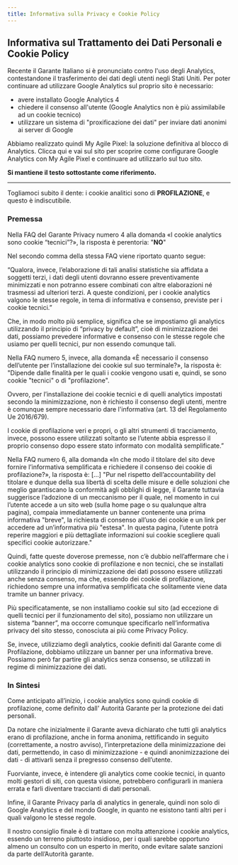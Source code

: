 ```yaml
---
title: Informativa sulla Privacy e Cookie Policy
---
```


## Informativa sul Trattamento dei Dati Personali e Cookie Policy

Recente il Garante Italiano si è pronunciato contro l'uso degli Analytics, contestandone il trasferimento dei dati degli utenti negli Stati Uniti.
Per poter continuare ad utilizzare Google Analytics sul proprio sito è necessario:

*   avere installato Google Analytics 4
*   chiedere il consenso all'utente (Google Analytics non è più assimilabile ad un cookie tecnico)
*   utilizzare un sistema di "proxificazione dei dati" per inviare dati anonimi ai server di Google

Abbiamo realizzato quindi My Agile Pixel: la soluzione definitiva al blocco di Analytics.
Clicca qui e vai sul sito per scoprire come configurare Google Analytics con My Agile Pixel e continuare ad utilizzarlo sul tuo sito.

**Si mantiene il testo sottostante come riferimento.**

---

Togliamoci subito il dente:
i cookie analitici sono di **PROFILAZIONE**, e questo è indiscutibile.

### Premessa
Nella FAQ del Garante Privacy numero 4 alla domanda «I cookie analytics sono cookie “tecnici”?», la risposta è perentoria: "**NO**"

Nel secondo comma della stessa FAQ viene riportato quanto segue:

“Qualora, invece, l’elaborazione di tali analisi statistiche sia affidata a soggetti terzi, i dati degli utenti dovranno essere preventivamente minimizzati e non potranno essere combinati con altre elaborazioni né trasmessi ad ulteriori terzi. A queste condizioni, per i cookie analytics valgono le stesse regole, in tema di informativa e consenso, previste per i cookie tecnici.”

Che, in modo molto più semplice, significa che se impostiamo gli analytics utilizzando il principio di “privacy by default”, cioè di minimizzazione dei dati, possiamo prevedere informative e consenso con le stesse regole che usiamo per quelli tecnici, pur non essendo comunque tali.

Nella FAQ numero 5, invece, alla domanda
«È necessario il consenso dell’utente per l’installazione dei cookie sul suo terminale?», la risposta è:
"Dipende dalle finalità per le quali i cookie vengono usati e, quindi, se sono cookie "tecnici" o di "profilazione".

Ovvero, per l’installazione dei cookie tecnici e di quelli analytics impostati secondo la minimizzazione, non è richiesto il consenso degli utenti, mentre è comunque sempre necessario dare l'informativa (art. 13 del Regolamento Ue 2016/679).

I cookie di profilazione veri e propri, o gli altri strumenti di tracciamento, invece, possono essere utilizzati soltanto se l’utente abbia espresso il proprio consenso dopo essere stato informato con modalità semplificate.”

Nella FAQ numero 6, alla domanda
«In che modo il titolare del sito deve fornire l’informativa semplificata e richiedere il consenso dei cookie di profilazione?», la risposta è:
[…] "Pur nel rispetto dell’accountability del titolare e dunque della sua libertà di scelta delle misure e delle soluzioni che meglio garantiscano la conformità agli obblighi di legge, il Garante tuttavia suggerisce l’adozione di un meccanismo per il quale, nel momento in cui l’utente accede a un sito web (sulla home page o su qualunque altra pagina), compaia immediatamente un banner contenente una prima informativa "breve", la richiesta di consenso all’uso dei cookie e un link per accedere ad un’informativa più "estesa". In questa pagina, l’utente potrà reperire maggiori e più dettagliate informazioni sui cookie scegliere quali specifici cookie autorizzare."

Quindi, fatte queste doverose premesse, non c’è dubbio nell’affermare che i cookie analytics sono cookie di profilazione e non tecnici, che se installati utilizzando il principio di minimizzazione dei dati possono essere utilizzati anche senza consenso, ma che, essendo dei cookie di profilazione, richiedono sempre una informativa semplificata che solitamente viene data tramite un banner privacy.

Più specificatamente, se non installiamo cookie sul sito (ad eccezione di quelli tecnici per il funzionamento del sito), possiamo non utilizzare un sistema “banner”, ma occorre comunque specificarlo nell’informativa privacy del sito stesso, conosciuta ai più come Privacy Policy.

Se, invece, utilizziamo degli analytics, cookie definiti dal Garante come di Profilazione, dobbiamo utilizzare un banner per una informativa breve. Possiamo però far partire gli analytics senza consenso, se utilizzati in regime di minimizzazione dei dati.

### In Sintesi
Come anticipato all’inizio, i cookie analytics sono quindi cookie di profilazione, come definito dall' Autorità Garante per la protezione dei dati personali.

Da notare che inizialmente il Garante aveva dichiarato che tutti gli analytics erano di profilazione, anche in forma anonima, rettificando in seguito (correttamente, a nostro avviso), l’interpretazione della minimizzazione dei dati, permettendo, in caso di minimizzazione - e quindi anonimizzazione dei dati - di attivarli senza il pregresso consenso dell’utente.

Fuorviante, invece, è intendere gli analytics come cookie tecnici, in quanto molti gestori di siti, con questa visione, potrebbero configurarli in maniera errata e farli diventare traccianti di dati personali.

Infine, il Garante Privacy parla di analytics in generale, quindi non solo di Google Analytics e del mondo Google, in quanto ne esistono tanti altri per i quali valgono le stesse regole.

Il nostro consiglio finale è di trattare con molta attenzione i cookie analytics, essendo un terreno piuttosto insidioso, per i quali sarebbe opportuno almeno un consulto con un esperto in merito, onde evitare salate sanzioni da parte dell’Autorità garante.
